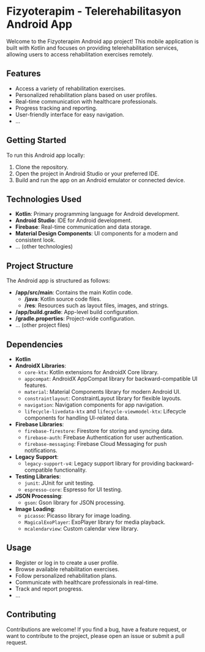 
# Fizyoterapim - Telerehabilitasyon Android App

Welcome to the Fizyoterapim Android app project! This mobile application is built with Kotlin and focuses on providing telerehabilitation services, allowing users to access rehabilitation exercises remotely.

## Features

- Access a variety of rehabilitation exercises.
- Personalized rehabilitation plans based on user profiles.
- Real-time communication with healthcare professionals.
- Progress tracking and reporting.
- User-friendly interface for easy navigation.
- ...

## Getting Started

To run this Android app locally:

1. Clone the repository.
2. Open the project in Android Studio or your preferred IDE.
3. Build and run the app on an Android emulator or connected device.

## Technologies Used

- **Kotlin**: Primary programming language for Android development.
- **Android Studio**: IDE for Android development.
- **Firebase**: Real-time communication and data storage.
- **Material Design Components**: UI components for a modern and consistent look.
- ... (other technologies)

## Project Structure

The Android app is structured as follows:

- **/app/src/main**: Contains the main Kotlin code.
  - **/java**: Kotlin source code files.
  - **/res**: Resources such as layout files, images, and strings.
- **/app/build.gradle**: App-level build configuration.
- **/gradle.properties**: Project-wide configuration.
- ... (other project files)

## Dependencies

- **Kotlin**
- **AndroidX Libraries**:
  - `core-ktx`: Kotlin extensions for AndroidX Core library.
  - `appcompat`: AndroidX AppCompat library for backward-compatible UI features.
  - `material`: Material Components library for modern Android UI.
  - `constraintlayout`: ConstraintLayout library for flexible layouts.
  - `navigation`: Navigation components for app navigation.
  - `lifecycle-livedata-ktx` and `lifecycle-viewmodel-ktx`: Lifecycle components for handling UI-related data.
- **Firebase Libraries**:
  - `firebase-firestore`: Firestore for storing and syncing data.
  - `firebase-auth`: Firebase Authentication for user authentication.
  - `firebase-messaging`: Firebase Cloud Messaging for push notifications.
- **Legacy Support**:
  - `legacy-support-v4`: Legacy support library for providing backward-compatible functionality.
- **Testing Libraries**:
  - `junit`: JUnit for unit testing.
  - `espresso-core`: Espresso for UI testing.
- **JSON Processing**:
  - `gson`: Gson library for JSON processing.
- **Image Loading**:
  - `picasso`: Picasso library for image loading.
  - `MagicalExoPlayer`: ExoPlayer library for media playback.
  - `mcalendarview`: Custom calendar view library.

## Usage

- Register or log in to create a user profile.
- Browse available rehabilitation exercises.
- Follow personalized rehabilitation plans.
- Communicate with healthcare professionals in real-time.
- Track and report progress.
- ...


## Contributing

Contributions are welcome! If you find a bug, have a feature request, or want to contribute to the project, please open an issue or submit a pull request.
